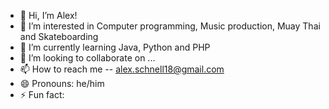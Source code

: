 - 👋 Hi, I’m Alex!
- 👀 I’m interested in Computer programming, Music production, Muay Thai and Skateboarding
- 🌱 I’m currently learning Java, Python and PHP
- 💞️ I’m looking to collaborate on ...
- 📫 How to reach me -- alex.schnell18@gmail.com
- 😄 Pronouns: he/him
- ⚡ Fun fact: 

<!---
audioninja8/audioninja8 is a ✨ special ✨ repository because its `README.md` (this file) appears on your GitHub profile.
You can click the Preview link to take a look at your changes.
--->
